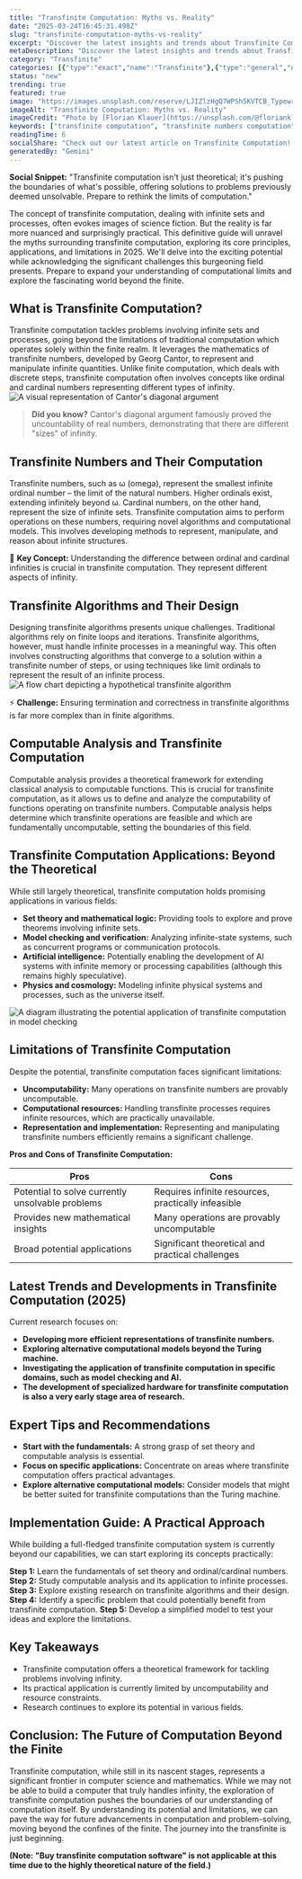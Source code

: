 ```yaml
---
title: "Transfinite Computation: Myths vs. Reality"
date: "2025-03-24T16:45:31.498Z"
slug: "transfinite-computation-myths-vs-reality"
excerpt: "Discover the latest insights and trends about Transfinite Computation. This comprehensive guide covers everything you need to know about Transfinite Computation in 2025."
metaDescription: "Discover the latest insights and trends about Transfinite Computation. This comprehensive guide covers everything you need to know about Transfinite Comput..."
category: "Transfinite"
categories: [{"type":"exact","name":"Transfinite"},{"type":"general","name":"Computer Science"},{"type":"medium","name":"Theoretical Computer Science"},{"type":"specific","name":"Set Theory Algorithms"},{"type":"niche","name":"Ordinal Arithmetic"}]
status: "new"
trending: true
featured: true
image: "https://images.unsplash.com/reserve/LJIZlzHgQ7WPSh5KVTCB_Typewriter.jpg?q=85&w=1200&fit=max&fm=webp&auto=compress"
imageAlt: "Transfinite Computation: Myths vs. Reality"
imageCredit: "Photo by [Florian Klauer](https://unsplash.com/@florianklauer) on Unsplash"
keywords: ["transfinite computation", "transfinite numbers computation", "infinite computation", "hypercomputation", "computable analysis", "transfinite algorithms", "buy transfinite computation software", "transfinite computation applications", "limitations of transfinite computation", "what is transfinite computation?"]
readingTime: 6
socialShare: "Check out our latest article on Transfinite Computation! Transfinite Computation: Myths vs. Reality #transfinite computation #transfinite numbers computation #infinite computation"
generatedBy: "Gemini"
---
```




**Social Snippet:**  "Transfinite computation isn't just theoretical; it's pushing the boundaries of what's possible, offering solutions to problems previously deemed unsolvable.  Prepare to rethink the limits of computation."

The concept of transfinite computation, dealing with infinite sets and processes, often evokes images of science fiction.  But the reality is far more nuanced and surprisingly practical.  This definitive guide will unravel the myths surrounding transfinite computation, exploring its core principles, applications, and limitations in 2025.  We'll delve into the exciting potential while acknowledging the significant challenges this burgeoning field presents.  Prepare to expand your understanding of computational limits and explore the fascinating world beyond the finite.

## What is Transfinite Computation?

Transfinite computation tackles problems involving infinite sets and processes, going beyond the limitations of traditional computation which operates solely within the finite realm.  It leverages the mathematics of transfinite numbers, developed by Georg Cantor, to represent and manipulate infinite quantities.  Unlike finite computation, which deals with discrete steps, transfinite computation often involves concepts like ordinal and cardinal numbers representing different types of infinity.  ![A visual representation of Cantor's diagonal argument](https://images.unsplash.com/photo-1451187580459-43490279c0fa?q=85&w=1200&fit=max&fm=webp&auto=compress)

> **Did you know?** Cantor's diagonal argument famously proved the uncountability of real numbers, demonstrating that there are different "sizes" of infinity.

## Transfinite Numbers and Their Computation

Transfinite numbers, such as ω (omega), represent the smallest infinite ordinal number – the limit of the natural numbers.  Higher ordinals exist, extending infinitely beyond ω.  Cardinal numbers, on the other hand, represent the size of infinite sets.  Transfinite computation aims to perform operations on these numbers, requiring novel algorithms and computational models.  This involves developing methods to represent, manipulate, and reason about infinite structures.

🔑 **Key Concept:**  Understanding the difference between ordinal and cardinal infinities is crucial in transfinite computation.  They represent different aspects of infinity.

## Transfinite Algorithms and Their Design

Designing transfinite algorithms presents unique challenges.  Traditional algorithms rely on finite loops and iterations.  Transfinite algorithms, however, must handle infinite processes in a meaningful way.  This often involves constructing algorithms that converge to a solution within a transfinite number of steps, or using techniques like limit ordinals to represent the result of an infinite process.  ![A flow chart depicting a hypothetical transfinite algorithm](https://images.unsplash.com/photo-1484417894907-623942c8ee29?q=85&w=1200&fit=max&fm=webp&auto=compress)

⚡ **Challenge:**  Ensuring termination and correctness in transfinite algorithms is far more complex than in finite algorithms.

## Computable Analysis and Transfinite Computation

Computable analysis provides a theoretical framework for extending classical analysis to computable functions.  This is crucial for transfinite computation, as it allows us to define and analyze the computability of functions operating on transfinite numbers.  Computable analysis helps determine which transfinite operations are feasible and which are fundamentally uncomputable, setting the boundaries of this field.

## Transfinite Computation Applications: Beyond the Theoretical

While still largely theoretical, transfinite computation holds promising applications in various fields:

* **Set theory and mathematical logic:**  Providing tools to explore and prove theorems involving infinite sets.
* **Model checking and verification:**  Analyzing infinite-state systems, such as concurrent programs or communication protocols.
* **Artificial intelligence:**  Potentially enabling the development of AI systems with infinite memory or processing capabilities (although this remains highly speculative).
* **Physics and cosmology:**  Modeling infinite physical systems and processes, such as the universe itself.

![A diagram illustrating the potential application of transfinite computation in model checking](https://images.unsplash.com/photo-1517976487492-5750f3195933?q=85&w=1200&fit=max&fm=webp&auto=compress)

## Limitations of Transfinite Computation

Despite the potential, transfinite computation faces significant limitations:

* **Uncomputability:**  Many operations on transfinite numbers are provably uncomputable.
* **Computational resources:**  Handling transfinite processes requires infinite resources, which are practically unavailable.
* **Representation and implementation:**  Representing and manipulating transfinite numbers efficiently remains a significant challenge.

**Pros and Cons of Transfinite Computation:**

| Pros                                     | Cons                                          |
|------------------------------------------|-----------------------------------------------|
| Potential to solve currently unsolvable problems | Requires infinite resources, practically infeasible |
| Provides new mathematical insights        | Many operations are provably uncomputable      |
| Broad potential applications             | Significant theoretical and practical challenges |

## Latest Trends and Developments in Transfinite Computation (2025)

Current research focuses on:

* **Developing more efficient representations of transfinite numbers.**
* **Exploring alternative computational models beyond the Turing machine.**
* **Investigating the application of transfinite computation in specific domains, such as model checking and AI.**
* **The development of specialized hardware for transfinite computation is also a very early stage area of research.**

## Expert Tips and Recommendations

* **Start with the fundamentals:**  A strong grasp of set theory and computable analysis is essential.
* **Focus on specific applications:**  Concentrate on areas where transfinite computation offers practical advantages.
* **Explore alternative computational models:**  Consider models that might be better suited for transfinite computations than the Turing machine.

## Implementation Guide: A Practical Approach

While building a full-fledged transfinite computation system is currently beyond our capabilities, we can start exploring its concepts practically:

**Step 1:** Learn the fundamentals of set theory and ordinal/cardinal numbers.
**Step 2:** Study computable analysis and its application to infinite processes.
**Step 3:** Explore existing research on transfinite algorithms and their design.
**Step 4:** Identify a specific problem that could potentially benefit from transfinite computation.
**Step 5:** Develop a simplified model to test your ideas and explore the limitations.

## Key Takeaways

* Transfinite computation offers a theoretical framework for tackling problems involving infinity.
* Its practical application is currently limited by uncomputability and resource constraints.
* Research continues to explore its potential in various fields.

## Conclusion:  The Future of Computation Beyond the Finite

Transfinite computation, while still in its nascent stages, represents a significant frontier in computer science and mathematics. While we may not be able to build a computer that truly handles infinity, the exploration of transfinite computation pushes the boundaries of our understanding of computation itself.  By understanding its potential and limitations, we can pave the way for future advancements in computation and problem-solving, moving beyond the confines of the finite.  The journey into the transfinite is just beginning.  

**(Note:  "Buy transfinite computation software" is not applicable at this time due to the highly theoretical nature of the field.)**
